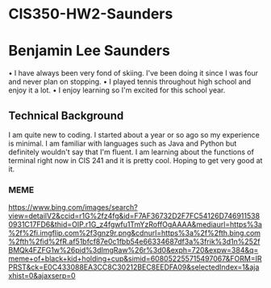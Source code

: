 # CIS350-HW2-Saunders
# Benjamin Lee Saunders
• I have always been very fond of skiing. I've been doing it since I was four and never plan on stopping.
• I played tennis throughout high school and enjoy it a lot.
• I enjoy learning so I'm excited for this school year.
## Technical Background
I am quite new to coding. I started about a year or so ago so my experience is minimal. I am familiar with languages such as Java and Python but definitely wouldn't say that I'm fluent. I am learning about the functions of terminal right now in CIS 241 and it is pretty cool. Hoping to get very good at it. 
### MEME
https://www.bing.com/images/search?view=detailV2&ccid=r1G%2fz4fg&id=F7AF36732D2F7FC54126D7469115380931C17FD6&thid=OIP.r1G_z4fgwfu1TmYzRoffOgAAAA&mediaurl=https%3a%2f%2fi.imgflip.com%2f3gnz9r.png&cdnurl=https%3a%2f%2fth.bing.com%2fth%2fid%2fR.af51bfcf87e0c1fbb54e66334687df3a%3frik%3d1n%252fBMQk4FZFG1w%26pid%3dImgRaw%26r%3d0&exph=720&expw=384&q=meme+of+black+kid+holding+cup&simid=608052255715497067&FORM=IRPRST&ck=E0C433088EA3CC8C30212BEC8EEDFA09&selectedIndex=1&ajaxhist=0&ajaxserp=0
